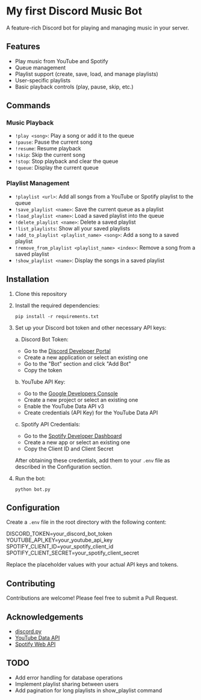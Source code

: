  # My first Discord Music Bot

A feature-rich Discord bot for playing and managing music in your server.

## Features

- Play music from YouTube and Spotify
- Queue management
- Playlist support (create, save, load, and manage playlists)
- User-specific playlists
- Basic playback controls (play, pause, skip, etc.)

## Commands

### Music Playback
- `!play <song>`: Play a song or add it to the queue
- `!pause`: Pause the current song
- `!resume`: Resume playback
- `!skip`: Skip the current song
- `!stop`: Stop playback and clear the queue
- `!queue`: Display the current queue

### Playlist Management
- `!playlist <url>`: Add all songs from a YouTube or Spotify playlist to the queue
- `!save_playlist <name>`: Save the current queue as a playlist
- `!load_playlist <name>`: Load a saved playlist into the queue
- `!delete_playlist <name>`: Delete a saved playlist
- `!list_playlists`: Show all your saved playlists
- `!add_to_playlist <playlist_name> <song>`: Add a song to a saved playlist
- `!remove_from_playlist <playlist_name> <index>`: Remove a song from a saved playlist
- `!show_playlist <name>`: Display the songs in a saved playlist

## Installation

1. Clone this repository
2. Install the required dependencies:
   ```
   pip install -r requirements.txt
   ```
3. Set up your Discord bot token and other necessary API keys:
   
   a. Discord Bot Token:
      - Go to the [Discord Developer Portal](https://discord.com/developers/applications)
      - Create a new application or select an existing one
      - Go to the "Bot" section and click "Add Bot"
      - Copy the token
   
   b. YouTube API Key:
      - Go to the [Google Developers Console](https://console.developers.google.com/)
      - Create a new project or select an existing one
      - Enable the YouTube Data API v3
      - Create credentials (API Key) for the YouTube Data API
   
   c. Spotify API Credentials:
      - Go to the [Spotify Developer Dashboard](https://developer.spotify.com/dashboard/)
      - Create a new app or select an existing one
      - Copy the Client ID and Client Secret

   After obtaining these credentials, add them to your `.env` file as described in the Configuration section.

4. Run the bot:
   ```
   python bot.py
   ```

## Configuration

Create a `.env` file in the root directory with the following content:

DISCORD_TOKEN=your_discord_bot_token
YOUTUBE_API_KEY=your_youtube_api_key
SPOTIFY_CLIENT_ID=your_spotify_client_id
SPOTIFY_CLIENT_SECRET=your_spotify_client_secret


Replace the placeholder values with your actual API keys and tokens.

## Contributing

Contributions are welcome! Please feel free to submit a Pull Request.

## Acknowledgements

- [discord.py](https://github.com/Rapptz/discord.py)
- [YouTube Data API](https://developers.google.com/youtube/v3)
- [Spotify Web API](https://developer.spotify.com/documentation/web-api/)

## TODO

- Add error handling for database operations
- Implement playlist sharing between users
- Add pagination for long playlists in show_playlist command
